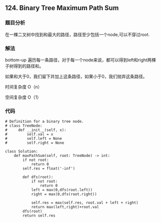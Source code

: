 ## 124. Binary Tree Maximum Path Sum

### 题目分析
在一棵二叉树中找到和最大的路径，路径至少包括一个node,可以不穿过root.

### 解法
bottom-up 遍历每一条路径，对于每一个node来说，都可以得到left和right两棵子树得到的路径和。

如果和大于0，我们留下并加上这条路径，如果小于0，我们抛弃这条路径。

时间复杂度 O（n）

空间复杂度 O（1）

### 代码
```
# Definition for a binary tree node.
# class TreeNode:
#     def __init__(self, x):
#         self.val = x
#         self.left = None
#         self.right = None

class Solution:
    def maxPathSum(self, root: TreeNode) -> int:
        if not root:
            return 0
        self.res = float('-inf')
        
        def dfs(root):
            if not root:
                return 0
            left = max(0,dfs(root.left))
            right = max(0,dfs(root.right))

            self.res = max(self.res, root.val + left + right)
            return max(left,right)+root.val
        dfs(root)
        return self.res

```


